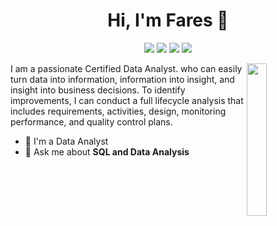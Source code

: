 
<h1 align="center">Hi, I'm Fares 👋</h1>
<p align="center">
    <a href="https://www.linkedin.com/in/fareshassan087"><img src="https://img.shields.io/badge/linkedin-%230177B5?style=flat&logo=linkedin&logoColor=white"/></a>
    <a href="https://www.youtube.com/@whatab0utdata"><img src="https://img.shields.io/badge/youtube-%23FF0000?style=flat&logo=youtube&logoColor=white"/></a>
    <a href="https://medium.com/@fareshassan087"><img src="https://img.shields.io/badge/Medium-%9CF?style=flat&logo=Medium&logoColor=black"/></a>
    <a href="https://public.tableau.com/app/profile/fareshassan087"><img src="https://img.shields.io/badge/Tableau-%9CF?style=flat&logo=Tableau&logoColor=black"/></a>
  </p>
  
  <img src="https://github.com/mohamedabusrea/mohamedabusrea/blob/master/profile-img.png" align="right" width="25%"/>

I am a passionate Certified Data Analyst. who can easily turn data into information, information into insight, and insight into business decisions. To identify improvements, I can conduct a full lifecycle analysis that includes requirements, activities, design, monitoring performance, and quality control plans. 

- 🔭 I'm a Data Analyst 
- 💬 Ask me about **SQL and Data Analysis**
